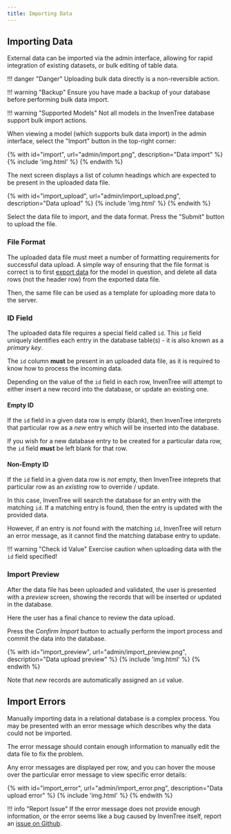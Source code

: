 ```yaml
---
title: Importing Data
---
```


## Importing Data

External data can be imported via the admin interface, allowing for rapid integration of existing datasets, or bulk editing of table data.

!!! danger "Danger"
    Uploading bulk data directly is a non-reversible action.

!!! warning "Backup"
    Ensure you have made a backup of your database before performing bulk data import.

!!! warning "Supported Models"
    Not all models in the InvenTree database support bulk import actions.

When viewing a model (which supports bulk data import) in the admin interface, select the "Import" button in the top-right corner:

{% with id="import", url="admin/import.png", description="Data import" %}
{% include 'img.html' %}
{% endwith %}

The next screen displays a list of column headings which are expected to be present in the uploaded data file.

{% with id="import_upload", url="admin/import_upload.png", description="Data upload" %}
{% include 'img.html' %}
{% endwith %}

Select the data file to import, and the data format. Press the "Submit" button to upload the file.

### File Format

The uploaded data file must meet a number of formatting requirements for successful data upload. A simple way of ensuring that the file format is correct is to first [export data](../export) for the model in question, and delete all data rows (not the header row) from the exported data file.

Then, the same file can be used as a template for uploading more data to the server.

### ID Field

The uploaded data file requires a special field called `id`. This `id` field uniquely identifies each entry in the database table(s) - it is also known as a *primary key*.

The `id` column **must** be present in an uploaded data file, as it is required to know how to process the incoming data.

Depending on the value of the `id` field in each row, InvenTree will attempt to either insert a new record into the database, or update an existing one.

#### Empty ID

If the `id` field in a given data row is empty (blank), then InvenTree interprets that particular row as a *new* entry which will be inserted into the database.

If you wish for a new database entry to be created for a particular data row, the `id` field **must** be left blank for that row.

#### Non-Empty ID

If the `id` field in a given data row is *not* empty, then InvenTree inteprets that particular row as an *existing* row to override / update.

In this case, InvenTree will search the database for an entry with the matching `id`. If a matching entry is found, then the entry is updated with the provided data.

However, if an entry is *not* found with the matching `id`, InvenTree will return an error message, as it cannot find the matching database entry to update.

!!! warning "Check id Value"
    Exercise caution when uploading data with the `id` field specified!   

### Import Preview

After the data file has been uploaded and validated, the user is presented with a *preview* screen, showing the records that will be inserted or updated in the database.

Here the user has a final chance to review the data upload.

Press the *Confirm Import* button to actually perform the import process and commit the data into the database.

{% with id="import_preview", url="admin/import_preview.png", description="Data upload preview" %}
{% include 'img.html' %}
{% endwith %}

Note that *new* records are automatically assigned an `id` value.

## Import Errors

Manually importing data in a relational database is a complex process. You may be presented with an error message which describes why the data could not be imported.

The error message should contain enough information to manually edit the data file to fix the problem.

Any error messages are displayed per row, and you can hover the mouse over the particular error message to view specific error details:

{% with id="import_error", url="admin/import_error.png", description="Data upload error" %}
{% include 'img.html' %}
{% endwith %}


!!! info "Report Issue"
    If the error message does not provide enough information, or the error seems like a bug caused by InvenTree itself, report an [issue on Github](https://github.com/inventree/inventree/issues).